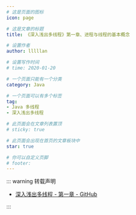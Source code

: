 ```yaml
---
# 这是页面的图标
icon: page

# 这是文章的标题
title: 《深入浅出多线程》第一章、进程与线程的基本概念

# 设置作者
author: lllllan

# 设置写作时间
# time: 2020-01-20

# 一个页面只能有一个分类
category: Java

# 一个页面可以有多个标签
tag:
- Java 多线程
- 深入浅出多线程

# 此页面会在文章列表置顶
# sticky: true

# 此页面会出现在首页的文章板块中
star: true

# 你可以自定义页脚
# footer: 
---
```




::: warning 转载声明

- [深入浅出多线程 - 第一章 - GitHub](https://github.com/RedSpider1/concurrent/blob/develop/article/01/1.md)

:::
